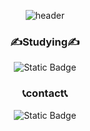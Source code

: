 <div align="center">

![header](https://capsule-render.vercel.app/api?type=rounded&color=89a5ea&height=150&section=header&text=Welcome!&fontColor=ffffff&fontSize=90&fontAlign=50&fontAlignY=50)

<h3>✍️Studying✍️</h3>

<img alt="Static Badge" src="https://img.shields.io/badge/python-blue">

<h3>📞contact📞</h3>

<img alt="Static Badge" src="https://img.shields.io/badge/f.potato.potage%40gmail.com-blue">

</div>
